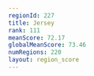 ```yaml
---
regionId: 227
title: Jersey
rank: 111
meanScore: 72.17
globalMeanScore: 73.46
numRegions: 220
layout: region_score
---
```

